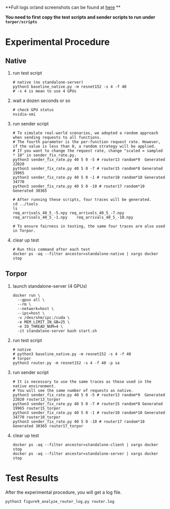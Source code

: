 **Full logs or/and screenshots can be found at [here](https://drive.google.com/drive/folders/1H_AV6kbP_F6HYYhc5ARmhpqH0E3guNmW?usp=drive_link) **

**You need to first copy the test scripts and sender scripts to run under `torpor/scripts`**

# Experimental Procedure

## Native

1. run test script

   ```shell
   # native (no standalone-server)
   python3 baseline_native.py -m resnet152 -s 4 -f 40
   # -s 4 is mean to use 4 GPUs
   ```

2. wait a dozen seconds or so

   ```shell
   # check GPU status
   nvidia-smi
   ```

3. run sender script

   ```shell
   # To simulate real-world scenarios, we adopted a random approach when sending requests to all functions.
   # The fourth parameter is the per-function request rate. However, if the value is less than 0, a random strategy will be applied.
   # If you want to change the request rate, change "scaled = sampled * 10" in sender_fix_rate.py.
   python3 sender_fix_rate.py 40 5 0 -5 # router13 random*9  Generated 22020
   python3 sender_fix_rate.py 40 5 0 -7 # router15 random*8	Generated 19965
   python3 sender_fix_rate.py 40 5 0 -1 # router10 random*10 Generated 34770
   python3 sender_fix_rate.py 40 5 0 -10 # router17 random*10  Generated 30365
   
   # After running these scripts, four traces will be generated.
   cd ../tools
   ls
   req_arrivals_40_5_-5.npy	req_arrivals_40_5_-7.npy	req_arrivals_40_5_-1.npy	req_arrivals_40_5_-10.npy
   
   # To ensure fairness in testing, the same four traces are also used in Torpor.
   ```

4. clear up test

   ```shell
   # Run this command after each test
   docker ps -aq --filter ancestor=standalone-native | xargs docker stop
   ```

## Torpor

1. launch standalone-server (4 GPUs)

   ```shell
   docker run \
     --gpus all \
     --rm \
     --network=host \
     --ipc=host \
     -v /dev/shm/ipc:/cuda \
     -e MEM_LIMIT_IN_GB=25 \
     -e IO_THREAD_NUM=4 \
     -it standalone-server bash start.sh
   ```

3. run test script

   ```shell
   # native
   # python3 baseline_native.py -m resnet152 -s 4 -f 40
   # torpor
   python3 router.py -m resnet152 -s 4 -f 40 -p sa
   ```

3. run sender script

   ```shell
   # It is necessary to use the same traces as those used in the native environment.
   # You will see the same number of requests as native.
   python3 sender_fix_rate.py 40 5 0 -5 # router13 random*9  Generated 22020 router13_torpor
   python3 sender_fix_rate.py 40 5 0 -7 # router15 random*8	Generated 19965 router15_torpor
   python3 sender_fix_rate.py 40 5 0 -1 # router10 random*10 Generated 34770 router10_torpor
   python3 sender_fix_rate.py 40 5 0 -10 # router17 random*10  Generated 30365 router17_torpor
   ```

5. clear up test

   ```shell
   docker ps -aq --filter ancestor=standalone-client | xargs docker stop
   docker ps -aq --filter ancestor=standalone-server | xargs docker stop
   ```

# Test Results

After the experimental procedure, you will get a log file.

```shell
python3 figure9_analyze_router_log.py router.log
```
